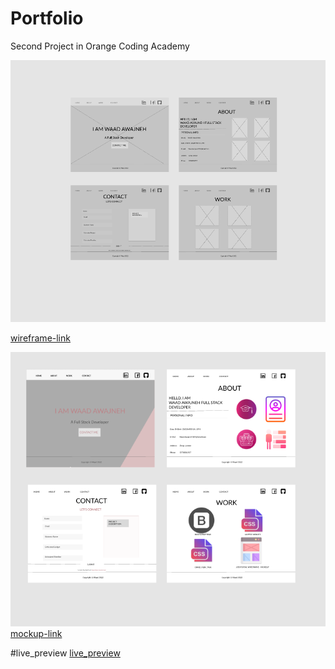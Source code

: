 # Portfolio
Second Project in Orange Coding Academy

![project-WireFrame](./images/wireframe-portfolio.PNG "project-WireFrame")

[wireframe-link](https://www.figma.com/file/XB8bEno5nUS9rMAZLupOOf/PORTOFOLIO_WIREFRAME?node-id=0%3A1)


![project-mockup](./images/mockup-portfolio.PNG "project-mockup")
[mockup-link](https://www.figma.com/file/mlykThuJo1K5RhlgtjGEqr/PORTOFOLIO_mock-up?node-id=0%3A1)

#live_preview
[live_preview](https://waad-awajneh.github.io/Portfolio/)
